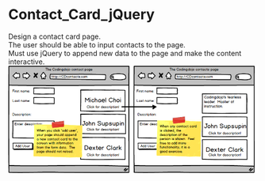 # Contact_Card_jQuery
Design a contact card page. <br>
The user should be able to input contacts to the page. <br>
Must use jQuery to append new data to the page and make the content interactive.<br>
![](images/mockup.png)
